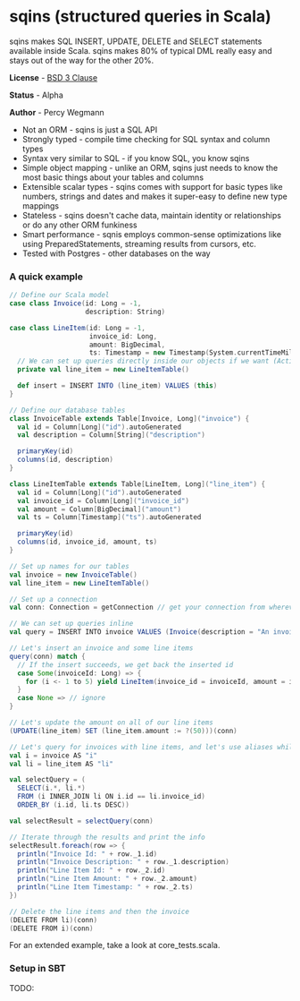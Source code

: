 sqins (structured queries in Scala)
===================================

sqins makes SQL INSERT, UPDATE, DELETE and SELECT statements available inside Scala.  sqins makes 80% of typical DML
really easy and stays out of the way for the other 20%.

**License** - [BSD 3 Clause](http://www.opensource.org/licenses/BSD-3-Clause)

**Status** - Alpha

**Author** - Percy Wegmann

 * Not an ORM - sqins is just a SQL API
 * Strongly typed - compile time checking for SQL syntax and column types
 * Syntax very similar to SQL - if you know SQL, you know sqins
 * Simple object mapping - unlike an ORM, sqins just needs to know the most basic things about your tables and columns
 * Extensible scalar types - sqins comes with support for basic types like numbers, strings and dates and makes it super-easy to define new type mappings
 * Stateless - sqins doesn't cache data, maintain identity or relationships or do any other ORM funkiness
 * Smart performance - sqnis employs common-sense optimizations like using PreparedStatements, streaming results from cursors, etc.
 * Tested with Postgres - other databases on the way

### A quick example

````scala
// Define our Scala model
case class Invoice(id: Long = -1,
                   description: String)

case class LineItem(id: Long = -1,
                    invoice_id: Long,
                    amount: BigDecimal,
                    ts: Timestamp = new Timestamp(System.currentTimeMillis)) {
  // We can set up queries directly inside our objects if we want (ActiveRecord pattern)
  private val line_item = new LineItemTable()

  def insert = INSERT INTO (line_item) VALUES (this)
}

// Define our database tables
class InvoiceTable extends Table[Invoice, Long]("invoice") {
  val id = Column[Long]("id").autoGenerated
  val description = Column[String]("description")

  primaryKey(id)
  columns(id, description)
}

class LineItemTable extends Table[LineItem, Long]("line_item") {
  val id = Column[Long]("id").autoGenerated
  val invoice_id = Column[Long]("invoice_id")
  val amount = Column[BigDecimal]("amount")
  val ts = Column[Timestamp]("ts").autoGenerated

  primaryKey(id)
  columns(id, invoice_id, amount, ts)
}

// Set up names for our tables
val invoice = new InvoiceTable()
val line_item = new LineItemTable()

// Set up a connection
val conn: Connection = getConnection // get your connection from wherever you like

// We can set up queries inline
val query = INSERT INTO invoice VALUES (Invoice(description = "An invoice"))

// Let's insert an invoice and some line items 
query(conn) match {
  // If the insert succeeds, we get back the inserted id
  case Some(invoiceId: Long) => {
    for (i <- 1 to 5) yield LineItem(invoice_id = invoiceId, amount = i).insert(conn)
  }
  case None => // ignore
}

// Let's update the amount on all of our line items
(UPDATE(line_item) SET (line_item.amount := ?(50)))(conn)

// Let's query for invoices with line items, and let's use aliases while we're at it
val i = invoice AS "i"
val li = line_item AS "li"

val selectQuery = (
  SELECT(i.*, li.*)
  FROM (i INNER_JOIN li ON i.id == li.invoice_id)
  ORDER_BY (i.id, li.ts DESC))

val selectResult = selectQuery(conn)

// Iterate through the results and print the info
selectResult.foreach(row => {
  println("Invoice Id: " + row._1.id)
  println("Invoice Description: " + row._1.description)
  println("Line Item Id: " + row._2.id)
  println("Line Item Amount: " + row._2.amount)
  println("Line Item Timestamp: " + row._2.ts)
})

// Delete the line items and then the invoice
(DELETE FROM li)(conn)
(DELETE FROM i)(conn)
````

For an extended example, take a look at core_tests.scala.

### Setup in SBT

TODO:
